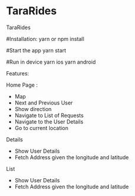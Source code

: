 # TaraRides
TaraRides

#Installation:
yarn or npm install

#Start the app
yarn start

#Run in device
yarn ios
yarn android

Features:

Home Page :
- Map 
- Next and Previous User
- Show direction
- Navigate to List of Requests
- Navigate to the User Details
- Go to current location


Details 
- Show User Details
- Fetch Address given the longitude and latitude

List
- Show User Details
- Fetch Address given the longitude and latitude

